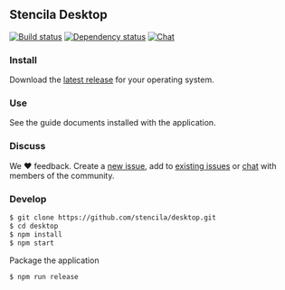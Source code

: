 ## Stencila Desktop

[![Build status](https://travis-ci.org/stencila/desktop.svg?branch=master)](https://travis-ci.org/stencila/desktop)
[![Dependency status](https://david-dm.org/stencila/desktop.svg)](https://david-dm.org/stencila/desktop)
[![Chat](https://badges.gitter.im/stencila/stencila.svg)](https://gitter.im/stencila/stencila)

### Install

Download the [latest release](https://github.com/stencila/desktop/releases) for your operating system.

### Use

See the guide documents installed with the application.

### Discuss

We :heart: feedback. Create a [new issue](https://github.com/stencila/desktop/issues/new), add to [existing issues](https://github.com/stencila/desktop/issues) or [chat](https://gitter.im/stencila/stencila) with members of the community.

### Develop

```bash
$ git clone https://github.com/stencila/desktop.git
$ cd desktop
$ npm install
$ npm start
```

Package the application

```bash
$ npm run release
```
